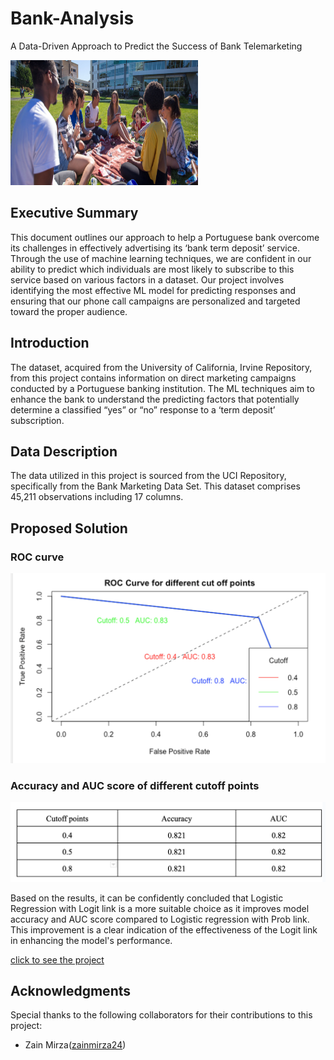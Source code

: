 # Bank-Analysis
A Data-Driven Approach to Predict the Success of Bank Telemarketing

<img src="./Image/SFSU Image.jpeg" width="300" height="200">

## Executive Summary

This document outlines our approach to help a Portuguese bank overcome its challenges in effectively advertising its ‘bank term deposit’ service. Through the use of machine learning techniques, we are confident in our ability to predict which individuals are most likely to subscribe to this service based on various factors in a dataset. Our project involves identifying the most effective ML model for predicting responses and ensuring that our phone call campaigns are personalized and targeted toward the proper audience. 

## Introduction

The dataset, acquired from the University of California, Irvine Repository, from this project contains information on direct marketing campaigns conducted by a Portuguese banking institution. The ML techniques aim to enhance the bank to understand the predicting factors that potentially determine a classified “yes” or “no” response to a ‘term deposit’ subscription. 


## Data Description

The data utilized in this project is sourced from the UCI Repository, specifically from the Bank Marketing Data Set. This dataset comprises 45,211 observations including 17 columns.

## Proposed Solution

### ROC curve

<img src="./Image/ROCcurve.png">

### Accuracy and AUC score of different cutoff points

<img src="./Image/results.png">

Based on the results, it can be confidently concluded that Logistic Regression with Logit link is a more suitable choice as it improves model accuracy and AUC score compared to Logistic regression with Prob link. This improvement is a clear indication of the effectiveness of the Logit link in enhancing the model's performance.

[click to see the project](https://github.com/PyiThan/Bank-Analysis/tree/main/projectReport)

## Acknowledgments

Special thanks to the following collaborators for their contributions to this project:

- Zain Mirza([zainmirza24](https://github.com/zainmirza24))
